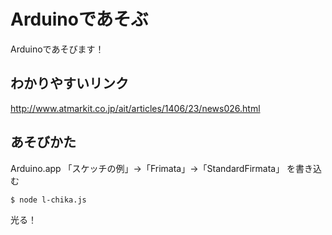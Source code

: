 Arduinoであそぶ
====

Arduinoであそびます！

わかりやすいリンク
----

http://www.atmarkit.co.jp/ait/articles/1406/23/news026.html

あそびかた
----

Arduino.app
「スケッチの例」→「Frimata」→「StandardFirmata」
を書き込む

```
$ node l-chika.js
```

光る！
